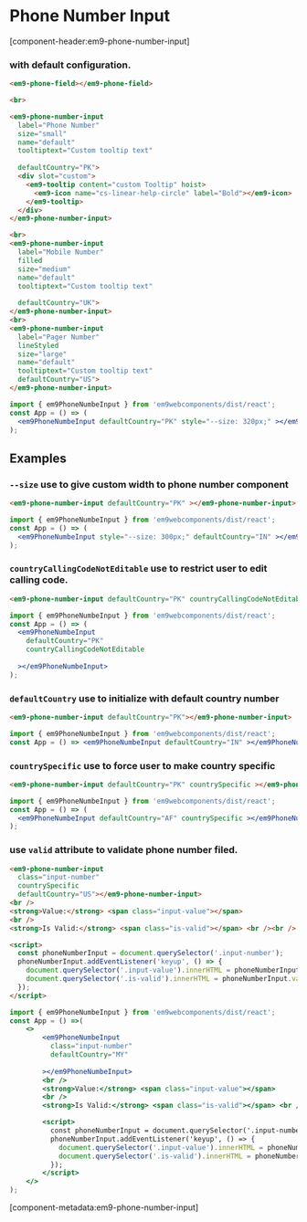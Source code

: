 # Phone Number Input

[component-header:em9-phone-number-input]

### with default configuration.

```html preview
<em9-phone-field></em9-phone-field>

<br>

<em9-phone-number-input
  label="Phone Number"
  size="small"
  name="default"
  tooltiptext="Custom tooltip text"
 
  defaultCountry="PK">
  <div slot="custom">
    <em9-tooltip content="custom Tooltip" hoist>
      <em9-icon name="cs-linear-help-circle" label="Bold"></em9-icon>
    </em9-tooltip>
  </div>
</em9-phone-number-input>

<br>
<em9-phone-number-input
  label="Mobile Number"
  filled
  size="medium"
  name="default"
  tooltiptext="Custom tooltip text"
 
  defaultCountry="UK">
</em9-phone-number-input>
<br>
<em9-phone-number-input
  label="Pager Number"
  lineStyled
  size="large"
  name="default"
  tooltiptext="Custom tooltip text"
  defaultCountry="US">
</em9-phone-number-input>
```

```jsx react
import { em9PhoneNumbeInput } from 'em9webcomponents/dist/react';
const App = () => (
  <em9PhoneNumbeInput defaultCountry="PK" style="--size: 320px;" ></em9PhoneNumbeInput>
);
```

## Examples

### `--size` use to give custom width to phone number component

```html preview
<em9-phone-number-input defaultCountry="PK" ></em9-phone-number-input>
```

```jsx react
import { em9PhoneNumbeInput } from 'em9webcomponents/dist/react';
const App = () => (
  <em9PhoneNumbeInput style="--size: 300px;" defaultCountry="IN" ></em9PhoneNumbeInput>
);
```

### `countryCallingCodeNotEditable` use to restrict user to edit calling code.

```html preview
<em9-phone-number-input defaultCountry="PK" countryCallingCodeNotEditable ></em9-phone-number-input>
```

```jsx react
import { em9PhoneNumbeInput } from 'em9webcomponents/dist/react';
const App = () => (
  <em9PhoneNumbeInput
    defaultCountry="PK"
    countryCallingCodeNotEditable
    
  ></em9PhoneNumbeInput>
);
```

### `defaultCountry` use to initialize with default country number

```html preview
<em9-phone-number-input defaultCountry="PK"></em9-phone-number-input>
```

```jsx react
import { em9PhoneNumbeInput } from 'em9webcomponents/dist/react';
const App = () => <em9PhoneNumbeInput defaultCountry="IN" ></em9PhoneNumbeInput>;
```

### `countrySpecific` use to force user to make country specific

```html preview
<em9-phone-number-input defaultCountry="PK" countrySpecific ></em9-phone-number-input>
```

```jsx react
import { em9PhoneNumbeInput } from 'em9webcomponents/dist/react';
const App = () => (
  <em9PhoneNumbeInput defaultCountry="AF" countrySpecific ></em9PhoneNumbeInput>
);
```

### use `valid` attribute to validate phone number filed.

```html preview
<em9-phone-number-input
  class="input-number"
  countrySpecific
  defaultCountry="US"></em9-phone-number-input>
<br />
<strong>Value:</strong> <span class="input-value"></span>
<br />
<strong>Is Valid:</strong> <span class="is-valid"></span> <br /><br />

<script>
  const phoneNumberInput = document.querySelector('.input-number');
  phoneNumberInput.addEventListener('keyup', () => {
    document.querySelector('.input-value').innerHTML = phoneNumberInput.value;
    document.querySelector('.is-valid').innerHTML = phoneNumberInput.valid; // "3"getAttribute('valid');
  });
</script>
```

```jsx react
import { em9PhoneNumbeInput } from 'em9webcomponents/dist/react';
const App = () =>(
	<>
		<em9PhoneNumbeInput
		  class="input-number"
		  defaultCountry="MY"
		  
		></em9PhoneNumbeInput>
		<br />
		<strong>Value:</strong> <span class="input-value"></span>
		<br />
		<strong>Is Valid:</strong> <span class="is-valid"></span> <br /><br />

		<script>
		  const phoneNumberInput = document.querySelector('.input-number');
		  phoneNumberInput.addEventListener('keyup', () => {
			document.querySelector('.input-value').innerHTML = phoneNumberInput.value;
			document.querySelector('.is-valid').innerHTML = phoneNumberInput.valid; // "3"getAttribute('valid');
		  });
		</script>
	</>
);
```

[component-metadata:em9-phone-number-input]
